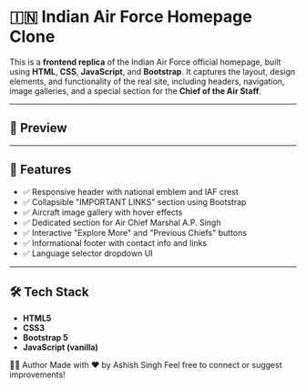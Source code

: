 # 🇮🇳 Indian Air Force Homepage Clone

This is a **frontend replica** of the Indian Air Force official homepage, built using **HTML**, **CSS**, **JavaScript**, and **Bootstrap**. It captures the layout, design elements, and functionality of the real site, including headers, navigation, image galleries, and a special section for the **Chief of the Air Staff**.

---

## 📸 Preview



---

## 🚀 Features

- ✅ Responsive header with national emblem and IAF crest
- ✅ Collapsible "IMPORTANT LINKS" section using Bootstrap
- ✅ Aircraft image gallery with hover effects
- ✅ Dedicated section for Air Chief Marshal A.P. Singh
- ✅ Interactive "Explore More" and "Previous Chiefs" buttons
- ✅ Informational footer with contact info and links
- ✅ Language selector dropdown UI

---

## 🛠️ Tech Stack

- **HTML5**
- **CSS3**
- **Bootstrap 5**
- **JavaScript (vanilla)**

🙋‍♂️ Author
Made with ❤️ by Ashish Singh
Feel free to connect or suggest improvements!


